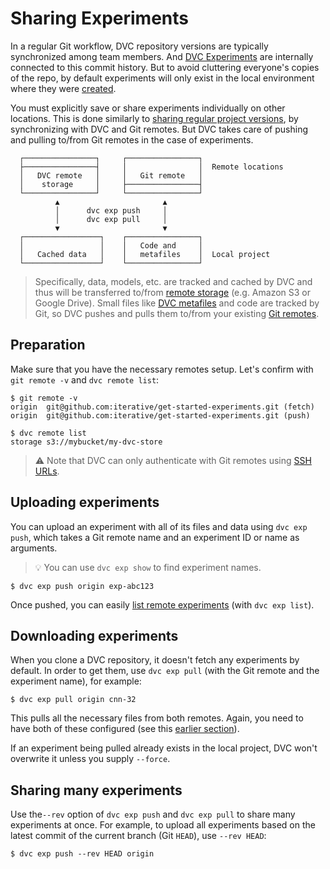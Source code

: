 # Sharing Experiments

In a regular Git workflow, <abbr>DVC repository</abbr> versions are typically
synchronized among team members. And [DVC Experiments] are internally connected
to this commit history. But to avoid cluttering everyone's copies of the repo,
by default experiments will only exist in the local environment where they were
[created].

You must explicitly save or share experiments individually on other locations.
This is done similarly to [sharing regular project versions], by synchronizing
with DVC and Git remotes. But DVC takes care of pushing and pulling to/from Git
remotes in the case of experiments.

```
  ┌────────────────┐     ┌────────────────┐
  ├────────────────┤     │                │  Remote locations
  │   DVC remote   │     │   Git remote   │
  │    storage     │     ├────────────────┤
  └────────────────┘     └────────────────┘
          ▲                       ▲
          │      dvc exp push     │
          │      dvc exp pull     │
          ▼                       ▼
  ┌─────────────────┐    ┌────────────────┐
  │                 │    │   Code and     │
  │   Cached data   │    │   metafiles    │  Local project
  └─────────────────┘    └────────────────┘
```

> Specifically, data, models, etc. are tracked and <abbr>cached</abbr> by DVC
> and thus will be transferred to/from
> [remote storage](/doc/command-reference/remote) (e.g. Amazon S3 or Google
> Drive). Small files like [DVC metafiles](/doc/user-guide/project-structure)
> and code are tracked by Git, so DVC pushes and pulls them to/from your
> existing [Git remotes].

[dvc experiments]: /doc/user-guide/experiment-management/experiments-overview
[created]: /doc/user-guide/experiment-management/running-experiments
[sharing regular project versions]:
  /doc/start/data-management/data-versioning#storing-and-sharing
[git remotes]: https://git-scm.com/book/en/v2/Git-Basics-Working-with-Remotes

## Preparation

Make sure that you have the necessary remotes setup. Let's confirm with
`git remote -v` and `dvc remote list`:

```cli
$ git remote -v
origin  git@github.com:iterative/get-started-experiments.git (fetch)
origin  git@github.com:iterative/get-started-experiments.git (push)

$ dvc remote list
storage s3://mybucket/my-dvc-store
```

> ⚠️ Note that DVC can only authenticate with Git remotes using [SSH URLs].

[ssh urls]:
  https://git-scm.com/book/en/v2/Git-on-the-Server-The-Protocols#_the_protocols

## Uploading experiments

You can upload an experiment with all of its files and data using
`dvc exp push`, which takes a Git remote name and an experiment ID or name as
arguments.

> 💡 You can use `dvc exp show` to find experiment names.

```cli
$ dvc exp push origin exp-abc123
```

Once pushed, you can easily [list remote experiments] (with `dvc exp list`).

[list remote experiments]:
  /doc/user-guide/experiment-management/comparing-experiments#list-experiments-saved-remotely

## Downloading experiments

When you clone a DVC repository, it doesn't fetch any experiments by default. In
order to get them, use `dvc exp pull` (with the Git remote and the experiment
name), for example:

```cli
$ dvc exp pull origin cnn-32
```

This pulls all the necessary files from both remotes. Again, you need to have
both of these configured (see this [earlier section](#preparation)).

If an experiment being pulled already exists in the local project, DVC won't
overwrite it unless you supply `--force`.

## Sharing many experiments

Use the`--rev` option of `dvc exp push` and `dvc exp pull` to share many
experiments at once. For example, to upload all experiments based on the latest
commit of the current branch (Git `HEAD`), use `--rev HEAD`:

```
$ dvc exp push --rev HEAD origin
```
